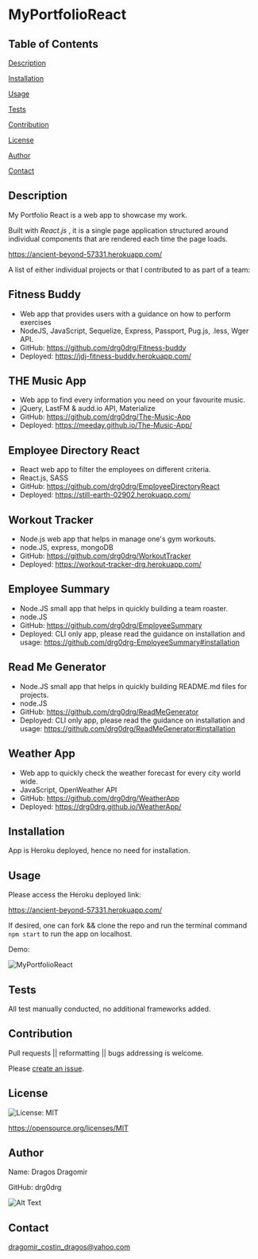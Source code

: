 # MyPortfolioReact

## Table of Contents
    
[Description](#description)
    
[Installation](#installation)
    
[Usage](#usage)
    
[Tests](#tests)
    
[Contribution](#contribution)
    
[License](#badgeURL)
    
[Author](#name)
    
[Contact](#contact)


    
## Description 
    
My Portfolio React is a web app to showcase my work. 

Built with _React.js_ , it is a single page application structured around individual components that are rendered each time the page loads. 

https://ancient-beyond-57331.herokuapp.com/

A list of either individual projects or that I contributed to as part of a team: 


## Fitness Buddy

 - Web app that provides users with a guidance on how to perform exercises 
 - NodeJS, JavaScript, Sequelize,  Express,  Passport, Pug.js,  .less, Wger API.
 - GitHub: https://github.com/drg0drg/Fitness-buddy
 - Deployed: https://jdj-fitness-buddy.herokuapp.com/


## THE Music App

 - Web app to find every information you need on your favourite music. 
 - jQuery, LastFM & audd.io API, Materialize
 - GitHub: https://github.com/drg0drg/The-Music-App
 - Deployed: https://meeday.github.io/The-Music-App/


## Employee Directory React

 - React web app to filter the employees on different criteria. 
 - React.js, SASS
 - GitHub: https://github.com/drg0drg/EmployeeDirectoryReact
 - Deployed: https://still-earth-02902.herokuapp.com/


## Workout Tracker

 - Node.js web app that helps in manage one's gym workouts. 
 - node.JS, express, mongoDB
 - GitHub: https://github.com/drg0drg/WorkoutTracker
 - Deployed: https://workout-tracker-drg.herokuapp.com/


## Employee Summary

 - Node.JS small app that helps in quickly building a team roaster. 
 - node.JS
 - GitHub: https://github.com/drg0drg/EmployeeSummary
 - Deployed: CLI only app, please read the guidance on installation and usage:
 https://github.com/drg0drg-EmployeeSummary#installation


## Read Me Generator

 - Node.JS small app that helps in quickly building README.md files for projects. 
 - node.JS
 - GitHub: https://github.com/drg0drg/ReadMeGenerator
 - Deployed: CLI only app, please read the guidance on installation and usage: https://github.com/drg0drg/ReadMeGenerator#installation


## Weather App

 - Web app to quickly check the weather forecast for every city world wide.
 - JavaScript, OpenWeather API
 - GitHub: https://github.com/drg0drg/WeatherApp
 - Deployed: https://drg0drg.github.io/WeatherApp/


    

    

## Installation
    
App is Heroku deployed, hence no need for installation. 
    

## Usage

Please access the Heroku deployed link: 

https://ancient-beyond-57331.herokuapp.com/
    
If desired, one can fork && clone the repo and run the terminal command `npm start` to run the app on localhost.


Demo: 


![MyPortfolioReact](https://user-images.githubusercontent.com/60710786/90788285-91dcee80-e2fd-11ea-8567-b2c307b15f8f.jpg)

    

## Tests
    
All test manually conducted, no additional frameworks added.
    

## Contribution

Pull requests || reformatting || bugs addressing is welcome. 

Please [create an issue](https://github.com/drg0drg/MyPortfolioReact/issues).
    

## License
![License: MIT](https://img.shields.io/badge/License-MIT-yellow.svg)
    

https://opensource.org/licenses/MIT
    

## Author
    

 Name: Dragos Dragomir
    

 GitHub: drg0drg
    

 ![Alt Text](https://avatars1.githubusercontent.com/u/60710786?v=4)
    

## Contact
dragomir_costin_dragos@yahoo.com